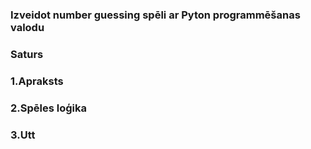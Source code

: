 ### Izveidot number guessing spēli ar Pyton programmēšanas valodu

### Saturs

### 1.Apraksts
### 2.Spēles loģika
### 3.Utt
